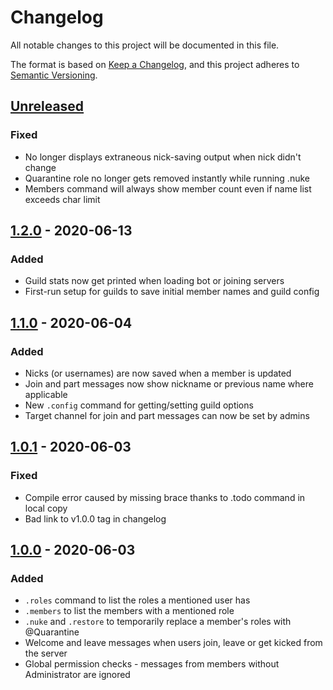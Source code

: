 # Changelog

All notable changes to this project will be documented in this file.

The format is based on [Keep a Changelog](https://keepachangelog.com/en/1.0.0/),
and this project adheres to [Semantic Versioning](https://semver.org/spec/v2.0.0.html).


## [Unreleased]
### Fixed
* No longer displays extraneous nick-saving output when nick didn't change
* Quarantine role no longer gets removed instantly while running .nuke
* Members command will always show member count even if name list exceeds char limit


## [1.2.0] - 2020-06-13
### Added
* Guild stats now get printed when loading bot or joining servers
* First-run setup for guilds to save initial member names and guild config


## [1.1.0] - 2020-06-04
### Added
* Nicks (or usernames) are now saved when a member is updated
* Join and part messages now show nickname or previous name where applicable
* New `.config` command for getting/setting guild options
* Target channel for join and part messages can now be set by admins


## [1.0.1] - 2020-06-03
### Fixed
* Compile error caused by missing brace thanks to .todo command in local copy
* Bad link to v1.0.0 tag in changelog


## [1.0.0] - 2020-06-03
### Added
* `.roles` command to list the roles a mentioned user has
* `.members` to list the members with a mentioned role
* `.nuke` and `.restore` to temporarily replace a member's roles with @Quarantine
* Welcome and leave messages when users join, leave or get kicked from the server
* Global permission checks - messages from members without Administrator are ignored


[Unreleased]: https://github.com/dshoreman/smegbot/compare/v1.2.0...develop
[1.2.0]: https://github.com/dshoreman/smegbot/compare/v1.1.0...v1.2.0
[1.1.0]: https://github.com/dshoreman/smegbot/compare/v1.0.1...v1.1.0
[1.0.1]: https://github.com/dshoreman/smegbot/compare/v1.0.0...v1.0.1
[1.0.0]: https://github.com/dshoreman/smegbot/releases/tag/v1.0.0
